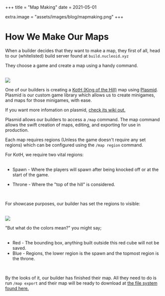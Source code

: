 +++
title = "Map Making"
date = 2021-05-01

extra.image = "assets/images/blog/mapmaking.png"
+++

# How We Make Our Maps

When a builder decides that they want to make a map, they first of all, head to our (whitelisted) build server found at <code>build.nucleoid.xyz</code>

They choose a game and create a map using a handy command.

<br>
<img class="header_image" src="assets/images/blog/Kg34kl.jpg">

One of our builders is creating a [KotH (King of the Hill)](https://github.com/NucleoidMC/koth) map using [Plasmid](https://github.com/NucleoidMC/plasmid). Plasmid is our custom game library which allows us to create minigames, and maps for those minigames, with ease.

If you want more infomation on plasmid, [check its wiki out.](https://github.com/NucleoidMC/plasmid/wiki/)

Plasmid allows our builders to access a <code>/map</code> command. The map command allows the swift creation of maps, editing, and exporting for use in production. 

Each map requires regions (Unless the game doesn't require any set regions) which can be configured using the <code>/map region</code> command.

For KotH, we require two vital regions:
<br><br>
- Spawn - Where the players will spawn after being knocked off or at the start of the game.

- Throne - Where the "top of the hill" is considered.

<br>

For showcase purposes, our builder has set the regions to visible:

<br>
<img class="header_image" src="assets/images/blog/Kg3ZBe.png">

"But what do the colors mean?" you might say;
<br><br>
- Red - The bounding box, anything built outside this red cube will not be saved.
- Blue - Regions, the lower region is the spawn and the topmost region is the throne.

<br>

By the looks of it, our builder has finished their map. 
All they need to do is run <code>/map export</code> and their map will be ready to download at [the file system found here.](https://build.nucleoid.xyz/plasmid/export)
